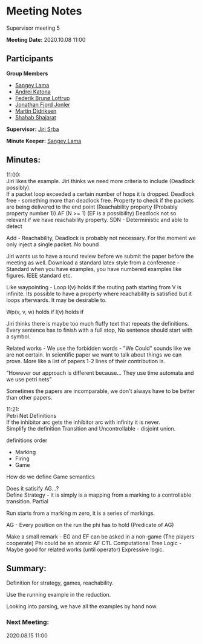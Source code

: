 # Meeting Notes

Supervisor meeting 5

**Meeting Date:** 2020.10.08 11:00

## Participants
**Group Members**
* [Sangey Lama](mailto:slama20@student.aau.dk)
* [Andrei Katona](mailto:akaton20@student.aau.dk)
* [Federik Brunø Lottrup](mailto:fbruna17@student.aau.dk)
* [Jonathan Fjord Jonler](mailto:jjanle17@student.aau.dk)
* [Martin Didriksen](mailto:mdidri15@student.aau.dk)
* [Shahab Shajarat](mailto:sshaja17@student.aau.dk)

**Supervisor:** [Jiri Srba](mailto:srba@cs.aau.dk)

**Minute Keeper:** [Sangey Lama](mailto:slama20@student.aau.dk)

## Minutes:

11:00:  
Jiri likes the example. Jiri thinks we need more criteria to include (Deadlock possibly).  
If a packet loop exceeded a certain number of hops it is dropped. Deadlock free - something more than deadlock free. Property to check if the packets are being delivered to the end point (Reachability property (Probably property number 1)) AF (N >= 1) (EF is a possibility)
Deadlock not so relevant if we have reachability property. SDN - Deterministic and able to detect

Add - Reachability, Deadlock is probably not necessary.
For the moment we only inject a single packet. No bound

Jiri wants us to have a round review before we submit the paper before the meeting as well.
Download a standard latex style from a conference - Standard when you have examples, you have
numbered examples like figures. IEEE standard etc.

Like waypointing - Loop l(v) holds if the routing path starting from V is infinite. Its possible to have a property where reachability is satisfied but it loops afterwards. It may be desirable to.

Wp(v, v, w) holds if
l(v) holds if

Jiri thinks there is maybe too much fluffy text that repeats the definitions.
Every sentence has to finish with a full stop, No sentence should start with a symbol.

Related works - We use the forbidden words - "We Could" sounds like we are not certain. In scientific paper we want to talk about things we can prove. More like a list of papers 1-2 lines of their contribution is.

"However our approach is different because... They use time automata and we use petri nets"

Sometimes the papers are incomparable, we don't always have to be better than other papers.

11:21:  
Petri Net Definitions  
If the inhibitor arc gets the inhibitor arc with infinity it is never.  
Simplify the definition Transition and Uncontrollable - disjoint union.


definitions order
* Marking  
* Firing  
* Game  

How do we define Game semantics

Does it satisify AG...?  
Define Strategy - it is simply is a mapping from a marking to a controllable transition. Partial

Run starts from a marking m zero, it is a series of markings.

AG - Every position on the run the phi has to hold (Predicate of AG)

Make a small remark - EG and EF can be asked in a non-game (The players cooperate)
Phi could be an atomic AF
CTL Computational Tree Logic - Maybe good for related works (until operator) Expressive logic.
## Summary:
Definition for strategy, games, reachability.

Use the running example in the reduction.

Looking into parsing, we have all the examples by hand now.


### Next Meeting:
2020.08.15 11:00
